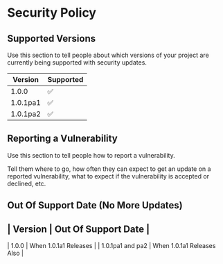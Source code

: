 # Security Policy

## Supported Versions

Use this section to tell people about which versions of your project are
currently being supported with security updates.

| Version | Supported          |
| ------- | ------------------ |
| 1.0.0   | :white_check_mark: |
| 1.0.1pa1  | :white_check_mark:                |
| 1.0.1pa2   | :white_check_mark: |

## Reporting a Vulnerability

Use this section to tell people how to report a vulnerability.

Tell them where to go, how often they can expect to get an update on a
reported vulnerability, what to expect if the vulnerability is accepted or
declined, etc.

## Out Of Support Date (No More Updates)

| Version | Out Of Support Date |
-------------------------------
| 1.0.0 | When 1.0.1a1 Releases |
| 1.0.1pa1 and pa2 | When 1.0.1a1 Releases Also |
